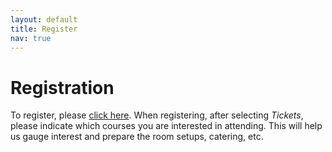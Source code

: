 ```yaml
---
layout: default
title: Register
nav: true
---
```


# Registration

To register, please <a
href="https://www.eventbrite.ca/e/westgrid-research-computing-summer-school-2019-university-of-calgary-tickets-57050182632"
target="_blank">click here</a>. When registering, after selecting *Tickets*, please indicate which
courses you are interested in attending. This will help us gauge interest and prepare the room setups,
catering, etc.
